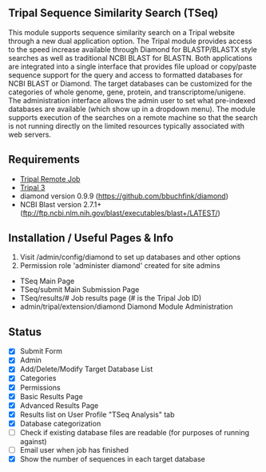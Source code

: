 ## Tripal Sequence Similarity Search (TSeq)
This module supports sequence similarity search on a Tripal website through a new dual application option. The Tripal module provides access to the speed increase available through Diamond for BLASTP/BLASTX style searches as well as traditional NCBI BLAST for BLASTN. Both applications are integrated into a single interface that provides file upload or copy/paste sequence support for the query and access to formatted databases for NCBI BLAST or Diamond. The target databases can be customized for the categories of whole genome, gene, protein, and transcriptome/unigene. The administration interface allows the admin user to set what pre-indexed databases are available (which show up in a dropdown menu). The module supports execution of the searches on a remote machine so that the search is not running directly on the limited resources typically associated with web servers. 

## Requirements
- [Tripal Remote Job](https://gitlab.com/TreeGenes/tripal-remote-job) 
- [Tripal 3](http://tripal.info/)
- diamond version 0.9.9 (https://github.com/bbuchfink/diamond)
- NCBI Blast version 2.7.1+ (ftp://ftp.ncbi.nlm.nih.gov/blast/executables/blast+/LATEST/)

## Installation / Useful Pages & Info
1. Visit /admin/config/diamond to set up databases and other options
2. Permission role 'administer diamond' created for site admins

- TSeq                           Main Page
- TSeq/submit                    Main Submission Page
- TSeq/results/#                 Job results page (# is the Tripal Job ID)
- admin/tripal/extension/diamond    Diamond Module Administration

## Status
- [x] Submit Form
- [x] Admin
- [x] Add/Delete/Modify Target Database List
- [x] Categories
- [x] Permissions
- [x] Basic Results Page
- [x] Advanced Results Page
- [x] Results list on User Profile "TSeq Analysis" tab
- [x] Database categorization
- [ ] Check if existing database files are readable (for purposes of running against)
- [ ] Email user when job has finished
- [x] Show the number of sequences in each target database

